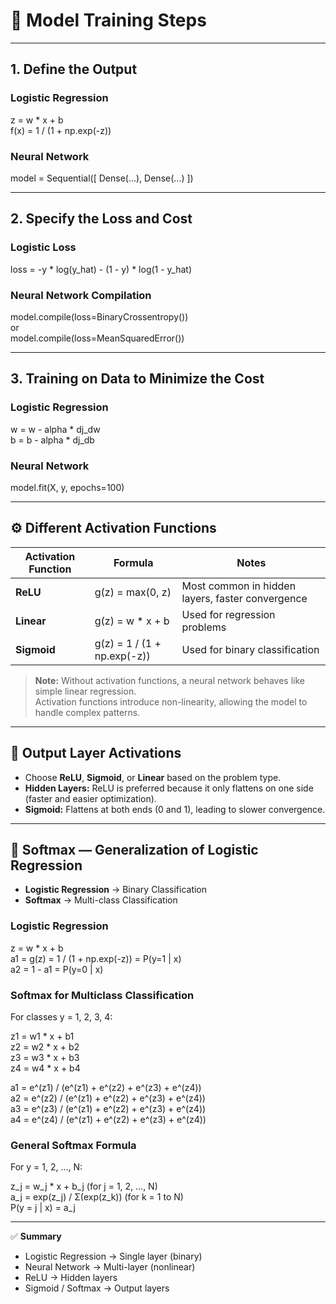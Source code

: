 # 🧠 Model Training Steps

---

## 1. Define the Output

### Logistic Regression
z = w * x + b  
f(x) = 1 / (1 + np.exp(-z))

### Neural Network
model = Sequential([
    Dense(...),
    Dense(...)
])

---

## 2. Specify the Loss and Cost

### Logistic Loss
loss = -y * log(y_hat) - (1 - y) * log(1 - y_hat)

### Neural Network Compilation
model.compile(loss=BinaryCrossentropy())  
or  
model.compile(loss=MeanSquaredError())

---

## 3. Training on Data to Minimize the Cost

### Logistic Regression
w = w - alpha * dj_dw  
b = b - alpha * dj_db

### Neural Network
model.fit(X, y, epochs=100)

---

## ⚙️ Different Activation Functions

| Activation Function | Formula | Notes |
|----------------------|----------|--------|
| **ReLU** | g(z) = max(0, z) | Most common in hidden layers, faster convergence |
| **Linear** | g(z) = w * x + b | Used for regression problems |
| **Sigmoid** | g(z) = 1 / (1 + np.exp(-z)) | Used for binary classification |

> **Note:** Without activation functions, a neural network behaves like simple linear regression.  
> Activation functions introduce non-linearity, allowing the model to handle complex patterns.

---

## 🧩 Output Layer Activations

- Choose **ReLU**, **Sigmoid**, or **Linear** based on the problem type.  
- **Hidden Layers:** ReLU is preferred because it only flattens on one side (faster and easier optimization).  
- **Sigmoid:** Flattens at both ends (0 and 1), leading to slower convergence.

---

## 🔢 Softmax — Generalization of Logistic Regression

- **Logistic Regression** → Binary Classification  
- **Softmax** → Multi-class Classification  

### Logistic Regression
z = w * x + b  
a1 = g(z) = 1 / (1 + np.exp(-z)) = P(y=1 | x)  
a2 = 1 - a1 = P(y=0 | x)

### Softmax for Multiclass Classification
For classes y = 1, 2, 3, 4:

z1 = w1 * x + b1  
z2 = w2 * x + b2  
z3 = w3 * x + b3  
z4 = w4 * x + b4  

a1 = e^(z1) / (e^(z1) + e^(z2) + e^(z3) + e^(z4))  
a2 = e^(z2) / (e^(z1) + e^(z2) + e^(z3) + e^(z4))  
a3 = e^(z3) / (e^(z1) + e^(z2) + e^(z3) + e^(z4))  
a4 = e^(z4) / (e^(z1) + e^(z2) + e^(z3) + e^(z4))

### General Softmax Formula
For y = 1, 2, ..., N:

z_j = w_j * x + b_j    (for j = 1, 2, ..., N)  
a_j = exp(z_j) / Σ(exp(z_k))   (for k = 1 to N)  
P(y = j | x) = a_j

---

✅ **Summary**
- Logistic Regression → Single layer (binary)  
- Neural Network → Multi-layer (nonlinear)  
- ReLU → Hidden layers  
- Sigmoid / Softmax → Output layers
